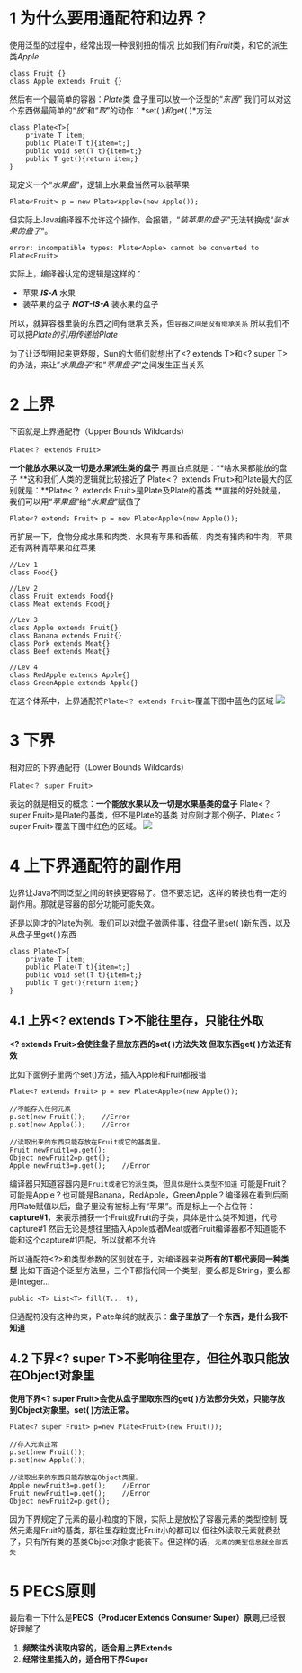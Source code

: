 # **1 为什么要用通配符和边界？**
使用泛型的过程中，经常出现一种很别扭的情况
比如我们有*Fruit*类，和它的派生类*Apple*
```
class Fruit {}
class Apple extends Fruit {}
```
然后有一个最简单的容器：*Plate*类
盘子里可以放一个泛型的“*东西*”
我们可以对这个东西做最简单的“*放*”和“*取*”的动作：*set( )*和*get( )*方法

```
class Plate<T>{
    private T item;
    public Plate(T t){item=t;}
    public void set(T t){item=t;}
    public T get(){return item;}
}

```
现定义一个“*水果盘*”，逻辑上水果盘当然可以装苹果
```
Plate<Fruit> p = new Plate<Apple>(new Apple());
```
但实际上Java编译器不允许这个操作。会报错，“*装苹果的盘子*”无法转换成“*装水果的盘子*”。

```
error: incompatible types: Plate<Apple> cannot be converted to Plate<Fruit>
```
实际上，编译器认定的逻辑是这样的：
*   苹果 ***IS-A*** 水果
*   装苹果的盘子 ***NOT-IS-A*** 装水果的盘子

所以，就算容器里装的东西之间有继承关系，但`容器之间是没有继承关系`
所以我们不可以把*Plate<Apple>*的引用传递给*Plate<Fruit>*

为了让泛型用起来更舒服，Sun的大师们就想出了<? extends T>和<? super T>的办法，来让”*水果盘子*“和”*苹果盘子*“之间发生正当关系
# **2 上界**
下面就是上界通配符（Upper Bounds Wildcards）
```
Plate<？ extends Fruit>
```
**一个能放水果以及一切是水果派生类的盘子**
再直白点就是：**啥水果都能放的盘子
**这和我们人类的逻辑就比较接近了
Plate<？ extends Fruit>和Plate<Apple>最大的区别就是：**Plate<？ extends Fruit>是Plate<Fruit>及Plate<Apple>的基类
**直接的好处就是，我们可以用“*苹果盘*”给“*水果盘*”赋值了
```
Plate<? extends Fruit> p = new Plate<Apple>(new Apple());
```
再扩展一下，食物分成水果和肉类，水果有苹果和香蕉，肉类有猪肉和牛肉，苹果还有两种青苹果和红苹果
```
//Lev 1
class Food{}

//Lev 2
class Fruit extends Food{}
class Meat extends Food{}

//Lev 3
class Apple extends Fruit{}
class Banana extends Fruit{}
class Pork extends Meat{}
class Beef extends Meat{}

//Lev 4
class RedApple extends Apple{}
class GreenApple extends Apple{}

```
在这个体系中，上界通配符`Plate<？ extends Fruit>`覆盖下图中蓝色的区域
![](https://upload-images.jianshu.io/upload_images/4685968-d81db3fcf40a62bf.png?imageMogr2/auto-orient/strip%7CimageView2/2/w/1240)
# **3 下界**
相对应的下界通配符（Lower Bounds Wildcards）

```
Plate<？ super Fruit>
```
表达的就是相反的概念：**一个能放水果以及一切是水果基类的盘子**
Plate<？ super Fruit>是Plate<Fruit>的基类，但不是Plate<Apple>的基类
对应刚才那个例子，Plate<？ super Fruit>覆盖下图中红色的区域。
![](https://upload-images.jianshu.io/upload_images/4685968-d58e1ca63eb102fc.png?imageMogr2/auto-orient/strip%7CimageView2/2/w/1240)
#  **4 上下界通配符的副作用**
边界让Java不同泛型之间的转换更容易了。但不要忘记，这样的转换也有一定的副作用。那就是容器的部分功能可能失效。

还是以刚才的Plate为例。我们可以对盘子做两件事，往盘子里set( )新东西，以及从盘子里get( )东西
```
class Plate<T>{
    private T item;
    public Plate(T t){item=t;}
    public void set(T t){item=t;}
    public T get(){return item;}
}

```
## **4.1 上界<? extends T>不能往里存，只能往外取**
**<? extends Fruit>会使往盘子里放东西的set( )方法失效
但取东西get( )方法还有效**

比如下面例子里两个set()方法，插入Apple和Fruit都报错
```
Plate<? extends Fruit> p = new Plate<Apple>(new Apple());

//不能存入任何元素
p.set(new Fruit());    //Error
p.set(new Apple());    //Error

//读取出来的东西只能存放在Fruit或它的基类里。
Fruit newFruit1=p.get();
Object newFruit2=p.get();
Apple newFruit3=p.get();    //Error

```
编译器只知道容器内是`Fruit或者它的派生类`，但`具体是什么类型不知道`
可能是Fruit？可能是Apple？也可能是Banana，RedApple，GreenApple？编译器在看到后面用Plate<Apple>赋值以后，盘子里没有被标上有“苹果”。而是标上一个占位符：**capture#1**，来表示捕获一个Fruit或Fruit的子类，具体是什么类不知道，代号capture#1
然后无论是想往里插入Apple或者Meat或者Fruit编译器都不知道能不能和这个capture#1匹配，所以就都不允许

所以通配符<?>和类型参数<T>的区别就在于，对编译器来说**所有的T都代表同一种类型**
比如下面这个泛型方法里，三个T都指代同一个类型，要么都是String，要么都是Integer...

```
public <T> List<T> fill(T... t);
```
但通配符<?>没有这种约束，Plate<?>单纯的就表示：**盘子里放了一个东西，是什么我不知道**
## **4.2 下界<? super T>不影响往里存，但往外取只能放在Object对象里**
**使用下界<? super Fruit>会使从盘子里取东西的get( )方法部分失效，只能存放到Object对象里。set( )方法正常。**

```
Plate<? super Fruit> p=new Plate<Fruit>(new Fruit());

//存入元素正常
p.set(new Fruit());
p.set(new Apple());

//读取出来的东西只能存放在Object类里。
Apple newFruit3=p.get();    //Error
Fruit newFruit1=p.get();    //Error
Object newFruit2=p.get();

```

因为下界规定了元素的最小粒度的下限，实际上是放松了容器元素的类型控制
既然元素是Fruit的基类，那往里存粒度比Fruit小的都可以
但往外读取元素就费劲了，只有所有类的基类Object对象才能装下。但这样的话，`元素的类型信息就全部丢失`
# **5  PECS原则**
最后看一下什么是**PECS（Producer Extends Consumer Super）原则**,已经很好理解了
1.  **频繁往外读取内容的，适合用上界Extends**
2.  **经常往里插入的，适合用下界Super**
